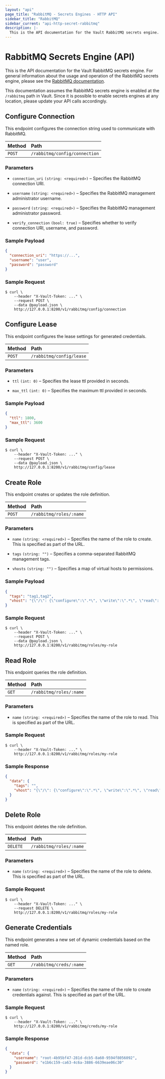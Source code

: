 ```yaml
---
layout: "api"
page_title: "RabbitMQ - Secrets Engines - HTTP API"
sidebar_title: "RabbitMQ"
sidebar_current: "api-http-secret-rabbitmq"
description: |-
  This is the API documentation for the Vault RabbitMQ secrets engine.
---
```


# RabbitMQ Secrets Engine (API)

This is the API documentation for the Vault RabbitMQ secrets engine. For general
information about the usage and operation of the RabbitMQ secrets engine, please
see the [RabbitMQ documentation](/docs/secrets/rabbitmq/index.html).

This documentation assumes the RabbitMQ secrets engine is enabled at the
`/rabbitmq` path in Vault. Since it is possible to enable secrets engines at any
location, please update your API calls accordingly.

## Configure Connection

This endpoint configures the connection string used to communicate with
RabbitMQ.

| Method   | Path                         |
| :--------------------------- | :--------------------- |
| `POST`   | `/rabbitmq/config/connection` |

### Parameters

- `connection_uri` `(string: <required>)` – Specifies the RabbitMQ connection
  URI.

- `username` `(string: <required>)` – Specifies the RabbitMQ management
  administrator username.

- `password` `(string: <required>)` – Specifies the RabbitMQ management
  administrator password.

- `verify_connection` `(bool: true)` – Specifies whether to verify connection
  URI, username, and password.

### Sample Payload

```json
{
  "connection_uri": "https://...",
  "username": "user",
  "password": "password"
}
```

### Sample Request

```
$ curl \
    --header "X-Vault-Token: ..." \
    --request POST \
    --data @payload.json \
    http://127.0.0.1:8200/v1/rabbitmq/config/connection
```

## Configure Lease

This endpoint configures the lease settings for generated credentials.

| Method   | Path                         |
| :--------------------------- | :--------------------- |
| `POST`   | `/rabbitmq/config/lease`     |

### Parameters

- `ttl` `(int: 0)` – Specifies the lease ttl provided in seconds.

- `max_ttl` `(int: 0)` – Specifies the maximum ttl provided in seconds.

### Sample Payload

```json
{
  "ttl": 1800,
  "max_ttl": 3600
}
```

### Sample Request

```
$ curl \
    --header "X-Vault-Token: ..." \
    --request POST \
    --data @payload.json \
    http://127.0.0.1:8200/v1/rabbitmq/config/lease
```

## Create Role

This endpoint creates or updates the role definition.

| Method   | Path                         |
| :--------------------------- | :--------------------- |
| `POST`   | `/rabbitmq/roles/:name`      |

### Parameters

- `name` `(string: <required>)` – Specifies the name of the role to create. This
  is specified as part of the URL.

- `tags` `(string: "")` – Specifies a comma-separated RabbitMQ management tags.

- `vhosts` `(string: "")` – Specifies a map of virtual hosts to
  permissions.

### Sample Payload

```json
{
  "tags": "tag1,tag2",
  "vhost": "{\"/\": {\"configure\":\".*\", \"write\":\".*\", \"read\": \".*\"}}"
}
```

### Sample Request

```
$ curl \
    --header "X-Vault-Token: ..." \
    --request POST \
    --data @payload.json \
    http://127.0.0.1:8200/v1/rabbitmq/roles/my-role
```

## Read Role

This endpoint queries the role definition.

| Method   | Path                         |
| :--------------------------- | :--------------------- |
| `GET`    | `/rabbitmq/roles/:name`      |

### Parameters

- `name` `(string: <required>)` – Specifies the name of the role to read. This
  is specified as part of the URL.

### Sample Request

```
$ curl \
    --header "X-Vault-Token: ..." \
    http://127.0.0.1:8200/v1/rabbitmq/roles/my-role
```

### Sample Response

```json
{
  "data": {
    "tags": "",
    "vhost": "{\"/\": {\"configure\":\".*\", \"write\":\".*\", \"read\": \".*\"}}"
  }
}
```

## Delete Role

This endpoint deletes the role definition.

| Method   | Path                         |
| :--------------------------- | :--------------------- |
| `DELETE` | `/rabbitmq/roles/:name`     |

### Parameters

- `name` `(string: <required>)` – Specifies the name of the role to delete. This
  is specified as part of the URL.

### Sample Request

```
$ curl \
    --header "X-Vault-Token: ..." \
    --request DELETE \
    http://127.0.0.1:8200/v1/rabbitmq/roles/my-role
```

## Generate Credentials

This endpoint generates a new set of dynamic credentials based on the named
role.

| Method   | Path                         |
| :--------------------------- | :--------------------- |
| `GET`    | `/rabbitmq/creds/:name`      |

### Parameters

- `name` `(string: <required>)` – Specifies the name of the role to create
  credentials against. This is specified as part of the URL.

### Sample Request

```
$ curl \
    --header "X-Vault-Token: ..." \
    http://127.0.0.1:8200/v1/rabbitmq/creds/my-role
```

### Sample Response

```json
{
  "data": {
    "username": "root-4b95bf47-281d-dcb5-8a60-9594f8056092",
    "password": "e1b6c159-ca63-4c6a-3886-6639eae06c30"
  }
}
```

